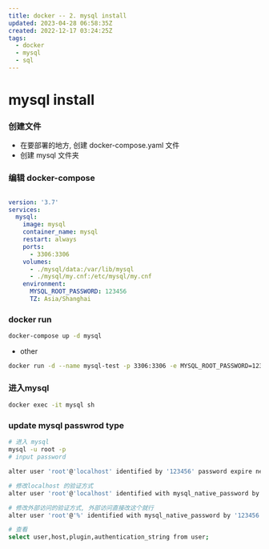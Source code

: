 ```yaml
---
title: docker -- 2. mysql install
updated: 2023-04-28 06:58:35Z
created: 2022-12-17 03:24:25Z
tags:
  - docker
  - mysql
  - sql
---
```


# mysql install

### 创建文件
- 在要部署的地方, 创建 docker-compose.yaml 文件
- 创建 mysql 文件夹



### 编辑 docker-compose
```yaml

version: '3.7'
services:
  mysql:
    image: mysql
    container_name: mysql
    restart: always
    ports:
      - 3306:3306   
    volumes:
      - ./mysql/data:/var/lib/mysql
      - ./mysql/my.cnf:/etc/mysql/my.cnf
    environment:
      MYSQL_ROOT_PASSWORD: 123456
      TZ: Asia/Shanghai

```

### docker run
```sh
docker-compose up -d mysql
```
- other
```sh
docker run -d --name mysql-test -p 3306:3306 -e MYSQL_ROOT_PASSWORD=123456 mysql
```

### 进入mysql
```sh
docker exec -it mysql sh
```

### update mysql passwrod type
```sh
# 进入 mysql
mysql -u root -p
# input password

alter user 'root'@'localhost' identified by '123456' password expire never;

# 修改localhost 的验证方式
alter user 'root'@'localhost' identified with mysql_native_password by '123456';

# 修改外部访问的验证方式, 外部访问直接改这个就行
alter user 'root'@'%' identified with mysql_native_password by '123456';

# 查看
select user,host,plugin,authentication_string from user;

```




